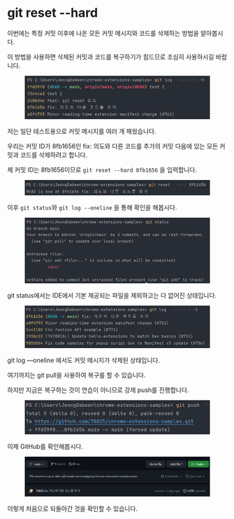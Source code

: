 # git reset --hard

이번에는 특정 커밋 이후에 나온 모든 커밋 메시지와 코드를 삭제하는 방법을 알아봅시다.

이 방법을 사용하면 삭제된 커밋과 코드를 복구하기가 힘드므로 조심히 사용하시길 바랍니다.

<figure><img src="../.gitbook/assets/image (12).png" alt=""><figcaption></figcaption></figure>

저는 일단 테스트용으로 커밋 메시지를 여러 개 채웠습니다.

우리는 커밋 ID가 8fb1656인 fix: 의도와 다른 코드를 추가의 커밋 다음에 있는 모든 커밋과 코드를 삭제하려고 합니다.

제 커밋 ID는 8fb1656이므로 `git reset --hard 8fb1656` 을 입력합니다.

<figure><img src="../.gitbook/assets/image (6) (4).png" alt=""><figcaption></figcaption></figure>

이후 `git status`와 `git log --oneline` 을 통해 확인을 해봅시다.

<figure><img src="../.gitbook/assets/image (15) (1).png" alt=""><figcaption></figcaption></figure>

git status에서는 IDE에서 기본 제공되는 파일을 제외하고는 다 없어진 상태입니다.

<figure><img src="../.gitbook/assets/image (7).png" alt=""><figcaption></figcaption></figure>

git log —oneline 에서도 커밋 메시지가 삭제된 상태입니다.



여기까지는 git pull을 사용하여 복구를 할 수 있습니다.

하지만 지금은 복구하는 것이 연습이 아니므로 강제 push를 진행합니다.

<figure><img src="../.gitbook/assets/image (2) (1).png" alt=""><figcaption></figcaption></figure>

이제 GitHub를 확인해봅시다.

<figure><img src="../.gitbook/assets/image (16).png" alt=""><figcaption></figcaption></figure>

이렇게 처음으로 되돌아간 것을 확인할 수 있습니다.
